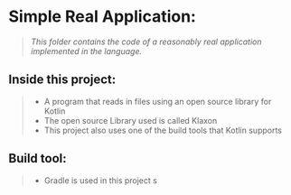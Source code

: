 # Simple Real Application:
>_This folder contains the code of a reasonably real application implemented in the language._

## Inside this project:
> - A program that reads in files using an open source library for Kotlin
> - The open source Library used is called Klaxon
> - This project also uses one of the build tools that Kotlin supports

## Build tool:
> - Gradle is used in this project s